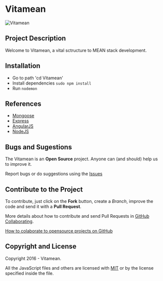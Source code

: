 # Vitamean #

![Vitamean](http://i.imgur.com/ZaxJH8n.png)

## Project Description ##

Welcome to Vitamean, a vital sctructure to MEAN stack development.

## Installation ##

* Go to path 'cd Vitamean'
* Install dependencies `sudo npm install`
* Run `nodemon`

## References ##

* [Mongoose](http://mongoosejs.com/)
* [Express](http://expressjs.com/)
* [AngularJS](https://angularjs.org/)
* [NodeJS](https://nodejs.org/)

## Bugs and Sugestions ##

The Vitamean is an **Open Source** project. Anyone can (and should) help us to improve it.

Report bugs or do suggestions using the [Issues](https://github.com/fccoelho7/Vitamean/issues)

## Contribute to the Project ##

To contribute, just click on the **Fork** button, create a *Branch*, improve the code and send it with a **Pull Request**.

More details about how to contribute and send Pull Requests in [GitHub Collaborating](https://help.github.com/categories/63/articles).

[How to colaborate to opensource projects on GitHub](http://www.youtube.com/watch?v=H3olaBo83As)

## Copyright and License ##

Copyright 2016 - Vitamean.

All the JavaScript files and others are licensed with [MIT](http://opensource.org/licenses/MIT) or by the license specified inside the file.
